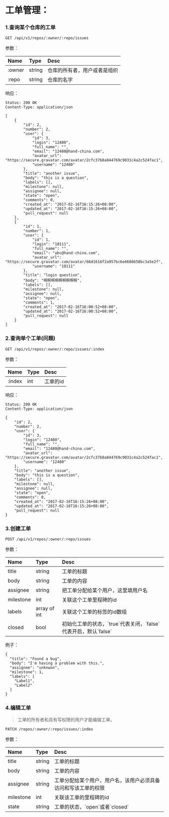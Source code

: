 # 工单管理：

### 1.查询某个仓库的工单

```
GET /api/v1/repos/:owner/:repo/issues
```

参数：

| Name | Type | Desc |
| :--- | :--- | :--- |
| :owner | string | 仓库的所有者，用户或者是组织 |
| :repo | string | 仓库的名字 |

响应：

```
Status: 200 OK
Content-Type: application/json
```

```
[
    {
        "id": 2,
        "number": 2,
        "user": {
            "id": 3,
            "login": "12480",
            "full_name": "",
            "email": "12480@hand-china.com",
            "avatar_url": "https://secure.gravatar.com/avatar/2cfc37b8a844769c9031c4a2c524fac1",
            "username": "12480"
        },
        "title": "another issue",
        "body": "this is a question",
        "labels": [],
        "milestone": null,
        "assignee": null,
        "state": "open",
        "comments": 0,
        "created_at": "2017-02-16T16:15:26+08:00",
        "updated_at": "2017-02-16T16:15:26+08:00",
        "pull_request": null
    },
    {
        "id": 1,
        "number": 1,
        "user": {
            "id": 1,
            "login": "10111",
            "full_name": "",
            "email": "abc@hand-china.com",
            "avatar_url": "https://secure.gravatar.com/avatar/66d1616f2a957bc6e6686658bc3a5e2f",
            "username": "10111"
        },
        "title": "login question",
        "body": "啊啊啊啊啊啊啊啊啊",
        "labels": [],
        "milestone": null,
        "assignee": null,
        "state": "open",
        "comments": 1,
        "created_at": "2017-02-16T16:00:52+08:00",
        "updated_at": "2017-02-16T16:00:52+08:00",
        "pull_request": null
    }
]
```

### 2.查询单个工单\(问题\)

```
GET /api/v1/repos/:owner/:repo/issues/:index
```

参数：

| Name | Type | Desc |
| :--- | :--- | :--- |
| :index | int | 工单的id |

响应：

```
Status: 200 OK
Content-Type: application/json
```

```
{
    "id": 2,
    "number": 2,
    "user": {
        "id": 3,
        "login": "12480",
        "full_name": "",
        "email": "12480@hand-china.com",
        "avatar_url": "https://secure.gravatar.com/avatar/2cfc37b8a844769c9031c4a2c524fac1",
        "username": "12480"
    },
    "title": "another issue",
    "body": "this is a question",
    "labels": [],
    "milestone": null,
    "assignee": null,
    "state": "open",
    "comments": 0,
    "created_at": "2017-02-16T16:15:26+08:00",
    "updated_at": "2017-02-16T16:15:26+08:00",
    "pull_request": null
}
```

### 3.创建工单

```
POST /api/v1/repos/:owner/:repo/issues
```

参数：

| Name | Type | Desc |
| :--- | :--- | :--- |
| title | string | 工单的标题 |
| body | string | 工单的内容 |
| assignee | string | 把工单分配给某个用户，这里填用户名 |
| milestone | int | 关联这个工单里程碑的id |
| labels | array of int | 关联这个工单的标签的id数组 |
| closed | bool | 初始化工单的状态，\`true\`代表关闭，\`false\`代表开启，默认\`false\` |

例子：

```
{
  "title": "Found a bug",
  "body": "I'm having a problem with this.",
  "assignee": "unknwon",
  "milestone": 1,
  "labels": [
    "Label1",
    "Label2"
  ]
}
```

### 4.编辑工单

> 工单的所有者和具有写权限的用户才能编辑工单。

```
PATCH /repos/:owner/:repo/issues/:index
```

参数：

| Name | Type | Desc |
| :--- | :--- | :--- |
| title | string | 工单的标题 |
| body | string | 工单的内容 |
| assignee | string | 工单分配给某个用户，用户名，该用户必须具备访问和写该工单的权限 |
| milestone | int | 关联该工单的里程碑的id |
| state | string | 工单的状态，\`open\`或者\`closed\` |



